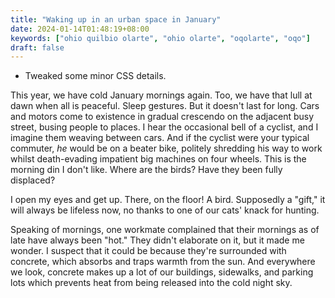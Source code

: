 ```yaml
---
title: "Waking up in an urban space in January"
date: 2024-01-14T01:48:19+08:00
keywords: ["ohio quilbio olarte", "ohio olarte", "oqolarte", "oqo"]
draft: false
---
```

- Tweaked some minor CSS details.

This year, we have cold January mornings again. Too, we have that lull
at dawn when all is peaceful. Sleep gestures. But it doesn't last for
long. Cars and motors come to existence in gradual crescendo on the
adjacent busy street, busing people to places. I hear the occasional
bell of a cyclist, and I imagine them weaving between cars. And if the
cyclist were your typical commuter, *he* would be on a beater bike,
politely shredding his way to work whilst death-evading impatient big
machines on four wheels. This is the morning din I don't like. Where are
the birds? Have they been fully displaced?

I open my eyes and get up. There, on the floor! A bird. Supposedly a
"gift," it will always be lifeless now, no thanks to one of our cats'
knack for hunting.

Speaking of mornings, one workmate complained that their mornings as of
late have always been "hot." They didn't elaborate on it, but it made me
wonder. I suspect that it could be because they're surrounded with
concrete, which absorbs and traps warmth from the sun. And everywhere we
look, concrete makes up a lot of our buildings, sidewalks, and parking
lots which prevents heat from being released into the cold night sky.
